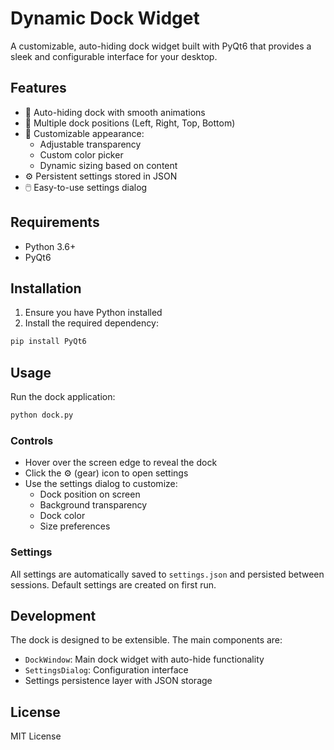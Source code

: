 # Dynamic Dock Widget

A customizable, auto-hiding dock widget built with PyQt6 that provides a sleek and configurable interface for your desktop.

## Features

- 🔄 Auto-hiding dock with smooth animations
- 📍 Multiple dock positions (Left, Right, Top, Bottom)
- 🎨 Customizable appearance:
  - Adjustable transparency
  - Custom color picker
  - Dynamic sizing based on content
- ⚙️ Persistent settings stored in JSON
- 🖱️ Easy-to-use settings dialog

## Requirements

- Python 3.6+
- PyQt6

## Installation

1. Ensure you have Python installed
2. Install the required dependency:
```bash
pip install PyQt6
```

## Usage

Run the dock application:
```bash
python dock.py
```

### Controls

- Hover over the screen edge to reveal the dock
- Click the ⚙️ (gear) icon to open settings
- Use the settings dialog to customize:
  - Dock position on screen
  - Background transparency
  - Dock color
  - Size preferences

### Settings

All settings are automatically saved to `settings.json` and persisted between sessions. Default settings are created on first run.

## Development

The dock is designed to be extensible. The main components are:
- `DockWindow`: Main dock widget with auto-hide functionality
- `SettingsDialog`: Configuration interface
- Settings persistence layer with JSON storage

## License

MIT License